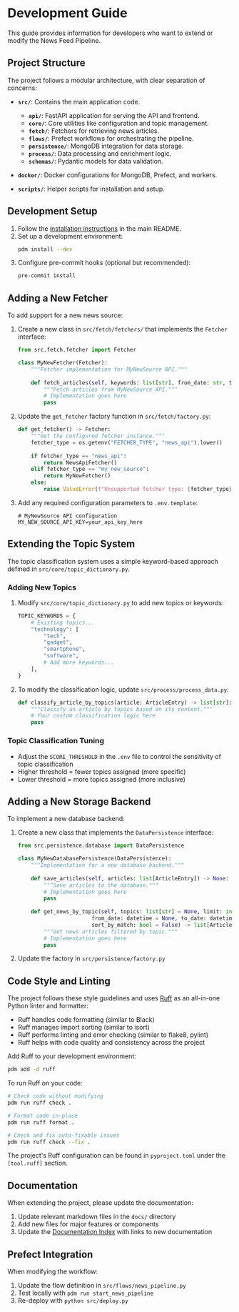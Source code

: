 # Development Guide

This guide provides information for developers who want to extend or modify the News Feed Pipeline.

## Project Structure

The project follows a modular architecture, with clear separation of concerns:

- **`src/`**: Contains the main application code.
  - **`api/`**: FastAPI application for serving the API and frontend.
  - **`core/`**: Core utilities like configuration and topic management.
  - **`fetch/`**: Fetchers for retrieving news articles.
  - **`flows/`**: Prefect workflows for orchestrating the pipeline.
  - **`persistence/`**: MongoDB integration for data storage.
  - **`process/`**: Data processing and enrichment logic.
  - **`schemas/`**: Pydantic models for data validation.

- **`docker/`**: Docker configurations for MongoDB, Prefect, and workers.
- **`scripts/`**: Helper scripts for installation and setup.

## Development Setup

1. Follow the [installation instructions](../README.md#installation) in the main README.
2. Set up a development environment:
   ```bash
   pdm install --dev
   ```
3. Configure pre-commit hooks (optional but recommended):
   ```bash
   pre-commit install
   ```

## Adding a New Fetcher

To add support for a new news source:

1. Create a new class in `src/fetch/fetchers/` that implements the `Fetcher` interface:
   ```python
   from src.fetch.fetcher import Fetcher
   
   class MyNewFetcher(Fetcher):
       """Fetcher implementation for MyNewSource API."""
       
       def fetch_articles(self, keywords: list[str], from_date: str, to_date: str) -> list[dict]:
           """Fetch articles from MyNewSource API."""
           # Implementation goes here
           pass
   ```

2. Update the `get_fetcher` factory function in `src/fetch/factory.py`:
   ```python
   def get_fetcher() -> Fetcher:
       """Get the configured fetcher instance."""
       fetcher_type = os.getenv("FETCHER_TYPE", "news_api").lower()
       
       if fetcher_type == "news_api":
           return NewsApiFetcher()
       elif fetcher_type == "my_new_source":
           return MyNewFetcher()
       else:
           raise ValueError(f"Unsupported fetcher type: {fetcher_type}")
   ```

3. Add any required configuration parameters to `.env.template`:
   ```
   # MyNewSource API configuration
   MY_NEW_SOURCE_API_KEY=your_api_key_here
   ```

## Extending the Topic System

The topic classification system uses a simple keyword-based approach defined in `src/core/topic_dictionary.py`.

### Adding New Topics

1. Modify `src/core/topic_dictionary.py` to add new topics or keywords:
   ```python
   TOPIC_KEYWORDS = {
       # Existing topics...
       "technology": [
           "tech",
           "gadget",
           "smartphone",
           "software",
           # Add more keywords...
       ],
   }
   ```

2. To modify the classification logic, update `src/process/process_data.py`:
   ```python
   def classify_article_by_topics(article: ArticleEntry) -> list[str]:
       """Classify an article by topics based on its content."""
       # Your custom classification logic here
       pass
   ```

### Topic Classification Tuning

- Adjust the `SCORE_THRESHOLD` in the `.env` file to control the sensitivity of topic classification
- Higher threshold = fewer topics assigned (more specific)
- Lower threshold = more topics assigned (more inclusive)

## Adding a New Storage Backend

To implement a new database backend:

1. Create a new class that implements the `DataPersistence` interface:
   ```python
   from src.persistence.database import DataPersistence
   
   class MyNewDatabasePersistence(DataPersistence):
       """Implementation for a new database backend."""
       
       def save_articles(self, articles: list[ArticleEntry]) -> None:
           """Save articles to the database."""
           # Implementation goes here
           pass
           
       def get_news_by_topic(self, topics: list[str] = None, limit: int = 10,
                          from_date: datetime = None, to_date: datetime = None,
                          sort_by_match: bool = False) -> list[ArticleEntry]:
           """Get news articles filtered by topic."""
           # Implementation goes here
           pass
   ```

2. Update the factory in `src/persistence/factory.py`

## Code Style and Linting

The project follows these style guidelines and uses [Ruff](https://github.com/charliermarsh/ruff) as an all-in-one Python linter and formatter:

- Ruff handles code formatting (similar to Black)
- Ruff manages import sorting (similar to isort)
- Ruff performs linting and error checking (similar to flake8, pylint)
- Ruff helps with code quality and consistency across the project

Add Ruff to your development environment:
```bash
pdm add -d ruff
```

To run Ruff on your code:
```bash
# Check code without modifying
pdm run ruff check .

# Format code in-place
pdm run ruff format .

# Check and fix auto-fixable issues
pdm run ruff check --fix .
```

The project's Ruff configuration can be found in `pyproject.toml` under the `[tool.ruff]` section.

## Documentation

When extending the project, please update the documentation:

1. Update relevant markdown files in the `docs/` directory
2. Add new files for major features or components
3. Update the [Documentation Index](index.md) with links to new documentation

## Prefect Integration

When modifying the workflow:

1. Update the flow definition in `src/flows/news_pipeline.py`
2. Test locally with `pdm run start_news_pipeline`
3. Re-deploy with `python src/deploy.py`
